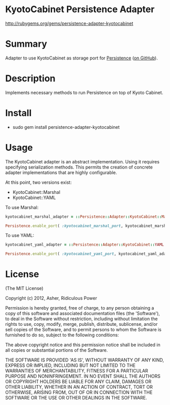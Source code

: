 # KyotoCabinet Persistence Adapter #

http://rubygems.org/gems/persistence-adapter-kyotocabinet

# Summary #

Adapter to use KyotoCabinet as storage port for <a href="https://rubygems.org/gems/persistence">Persistence</a> (<a href="https://github.com/RidiculousPower/persistence">on GitHub</a>).

# Description #

Implements necessary methods to run Persistence on top of Kyoto Cabinet.

# Install #

* sudo gem install persistence-adapter-kyotocabinet

# Usage #

The KyotoCabinet adapter is an abstract implementation. Using it requires specifying serialization methods. This permits the creation of concrete adapter implementations that are highly configurable.

At this point, two versions exist:

* KyotoCabinet::Marshal
* KyotoCabinet::YAML

To use Marshal:

```ruby
kyotocabinet_marshal_adapter = ::Persistence::Adapter::KyotoCabinet::Marshal.new

Persistence.enable_port( :kyotocabinet_marshal_port, kyotocabinet_marshal_adapter )
```

To use YAML:

```ruby
kyotocabinet_yaml_adapter = ::Persistence::Adapter::KyotoCabinet::YAML.new

Persistence.enable_port( :kyotocabinet_yaml_port, kyotocabinet_yaml_adapter )
```

# License #

  (The MIT License)

  Copyright (c) 2012, Asher, Ridiculous Power

  Permission is hereby granted, free of charge, to any person obtaining
  a copy of this software and associated documentation files (the
  'Software'), to deal in the Software without restriction, including
  without limitation the rights to use, copy, modify, merge, publish,
  distribute, sublicense, and/or sell copies of the Software, and to
  permit persons to whom the Software is furnished to do so, subject to
  the following conditions:

  The above copyright notice and this permission notice shall be
  included in all copies or substantial portions of the Software.

  THE SOFTWARE IS PROVIDED 'AS IS', WITHOUT WARRANTY OF ANY KIND,
  EXPRESS OR IMPLIED, INCLUDING BUT NOT LIMITED TO THE WARRANTIES OF
  MERCHANTABILITY, FITNESS FOR A PARTICULAR PURPOSE AND NONINFRINGEMENT.
  IN NO EVENT SHALL THE AUTHORS OR COPYRIGHT HOLDERS BE LIABLE FOR ANY
  CLAIM, DAMAGES OR OTHER LIABILITY, WHETHER IN AN ACTION OF CONTRACT,
  TORT OR OTHERWISE, ARISING FROM, OUT OF OR IN CONNECTION WITH THE
  SOFTWARE OR THE USE OR OTHER DEALINGS IN THE SOFTWARE.
